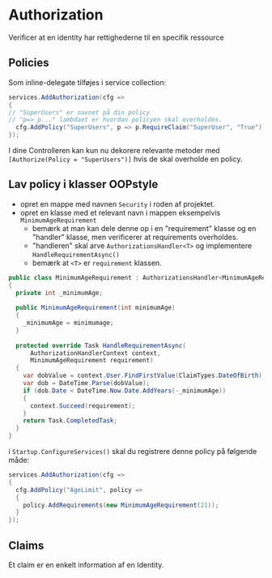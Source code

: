 # Authorization
Verificer at en identity har rettighederne til en specifik ressource

## Policies
Som inline-delegate tilføjes i service collection:
```c#
services.AddAuthorization(cfg =>
{
// "SuperUsers" er navnet på din policy
// "p=> p..." lambdaet er hvordan policyen skal overholdes.
  cfg.AddPolicy("SuperUsers", p => p.RequireClaim("SuperUser", "True"));
});
```

I dine Controlleren kan kun nu dekorere relevante metoder med `[Authorize(Policy = "SuperUsers")]` hvis de skal overholde en policy.

## Lav policy i klasser OOPstyle
- opret en mappe med navnen `Security` i roden af projektet.
- opret en klasse med et relevant navn i mappen eksempelvis `MinimumAgeRequirement`
  - bemærk at man kan dele denne op i en "requirement" klasse og en "handler" klasse, men verificerer at requirements overholdes.
  - "handleren" skal arve `AuthorizationsHandler<T>` og implementere `HandleRequirementAsync()`
  - bemærk at `<T>` er `requirement` klassen.

```c#
public class MinimumAgeRequirement : AuthorizationsHandler<MinimumAgeRequirement>, IAuthorizationRequirement
{
  private int _minimumAge;
  
  public MinimumAgeRequirement(int minimumAge)
  {
    _minimumAge = minimumage;
  }
  
  protected override Task HandleRequirementAsync(
      AuthorizationHandlerContext context, 
      MinimumAgeRequirement requirement)
  {
    var dobValue = context.User.FindFirstValue(ClaimTypes.DateOfBirth);
    var dob = DateTime.Parse(dobValue);
    if (dob.Date < DateTime.Now.Date.AddYears(-_minimumAge))
    {
      context.Succeed(requirement);
    }
    return Task.CompletedTask;
  }
}
```

i `Startup.ConfigureServices()` skal du registrere denne policy på følgende måde:

```c#
services.AddAuthorization(cfg =>
{
  cfg.AddPolicy("AgeLimit", policy => 
  {
    policy.AddRequirements(new MinimumAgeRequirement(21));
  }
});
```

## Claims
Et claim er en enkelt information af en Identity. 
